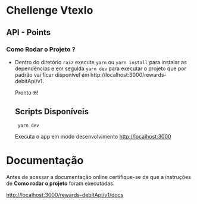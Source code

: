 #  **Chellenge VtexIo**

## API  - Points  

### Como Rodar o Projeto ?

* Dentro do diretório `raiz`  execute `yarn` ou  `yarn install`  para instalar as dependências e em seguida `yarn dev` para executar o projeto que por padrão vai ficar disponível em
   http://localhost:3000/rewards-debitApi/v1.

  Pronto 🤓!

  ## Scripts Disponíveis 

  ` yarn dev`

  Executa o app em modo desenvolvimento [http://localhost:3000](http://localhost:3000/)


# Documentação
  Antes de acessar a documentação online certifique-se de que a instruções de **Como rodar o projeto** foram executadas. 
   
[http://localhost:3000/rewards-debitApi/v1/docs](http://localhost:3000/rewards-debitApi/v1/docs)